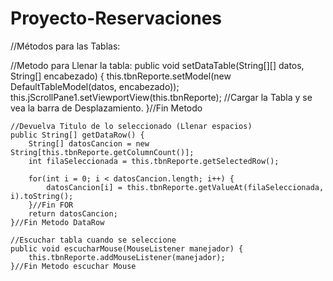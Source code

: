 # Proyecto-Reservaciones
//Métodos para las Tablas:

//Metodo para Llenar la tabla:
    public void setDataTable(String[][] datos, String[] encabezado)
    {
        this.tbnReporte.setModel(new DefaultTableModel(datos, encabezado));
        this.jScrollPane1.setViewportView(this.tbnReporte); //Cargar la Tabla y se vea la barra de Desplazamiento.
    }//Fin Metodo
    
    //Devuelva Titulo de lo seleccionado (Llenar espacios)
    public String[] getDataRow() {
        String[] datosCancion = new String[this.tbnReporte.getColumnCount()];
        int filaSeleccionada = this.tbnReporte.getSelectedRow();
        
        for(int i = 0; i < datosCancion.length; i++) {
            datosCancion[i] = this.tbnReporte.getValueAt(filaSeleccionada, i).toString();
        }//Fin FOR
        return datosCancion;
    }//Fin Metodo DataRow
    
    //Escuchar tabla cuando se seleccione
    public void escucharMouse(MouseListener manejador) {
        this.tbnReporte.addMouseListener(manejador);
    }//Fin Metodo escuchar Mouse
